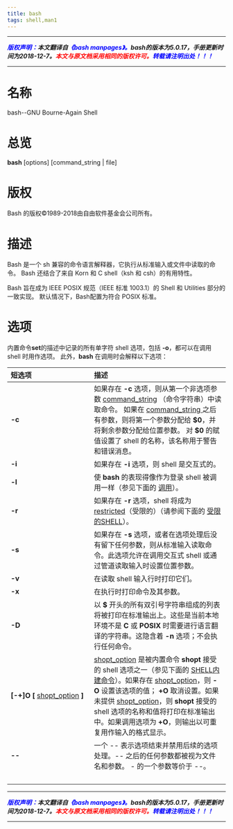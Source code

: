 ```yaml
---
title: bash
tags: shell,man1
---
```



------

***<font color=blue>版权声明：</font>本文翻译自<font color=blue>《bash manpages》。</font>bash的版本为5.0.17，手册更新时间为2018-12-7。<font color=red>本文与原文档采用相同的版权许可。</font><font color=blue>转载请注明出处！！！</font>***

------

# 名称
bash--GNU Bourne-Again Shell

# 总览
**bash** \[options] \[command\_string | file]
# 版权
Bash 的版权©1989-2018由自由软件基金会公司所有。

# 描述
Bash 是一个 sh 兼容的命令语言解释器，它执行从标准输入或文件中读取的命令。 Bash 还结合了来自 Korn 和 C shell（ksh 和 csh）的有用特性。

Bash 旨在成为 IEEE POSIX 规范（IEEE 标准 1003.1）的 Shell 和 Utilities 部分的一致实现。 默认情况下，Bash配置为符合 POSIX 标准。

# 选项
内置命令**set**的描述中记录的所有单字符 shell 选项，包括 **-o**，都可以在调用 shell 时用作选项。 此外，**bash** 在调用时会解释以下选项：

|短选项|描述|
|:--|:--|
|**-c**|如果存在 **-c** 选项，则从第一个非选项参数 <u>command_string</u> （命令字符串）中读取命令。 如果在 <u>command_string </u>之后有参数，则将第一个参数分配给 **\$0**，并将剩余参数分配给位置参数。 对 **\$0** 的赋值设置了 shell 的名称，该名称用于警告和错误消息。|
|**-i**|如果存在 **-i** 选项，则 shell 是交互式的。|
|**-l**|使 **bash** 的表现得像作为登录 shell 被调用一样（参见下面的 [调用](#INVOCATION)）。|
|**-r**|如果存在 **-r** 选项，shell 将成为<u>restricted</u>（受限的）（请参阅下面的 [受限的SHELL](#RESTRICTEDSHELL)）。|
|**-s**|如果存在 **-s** 选项，或者在选项处理后没有留下任何参数，则从标准输入读取命令。此选项允许在调用交互式 shell 或通过管道读取输入时设置位置参数。|
|**-v**|在读取 shell 输入行时打印它们。|
|**-x**|在执行时打印命令及其参数。|
|**-D**| 以 **\$** 开头的所有双引号字符串组成的列表将被打印在标准输出上。这些是当前本地环境不是 **C** 或 **POSIX** 时需要进行语言翻译的字符串。这隐含着 **-n** 选项；不会执行任何命令。|
|**\[-+]O \[** <u>shopt\_option</u> **\]** | <u>shopt\_option</u> 是被内置命令 **shopt** 接受的 shell 选项之一（参见下面的 [SHELL内建命令](#SHELLBUILTINCOMMANDS)）。如果存在 <u>shopt\_option</u>，则 **-O** 设置该选项的值； **+O** 取消设置。如果未提供 <u>shopt_option</u>，则 **shopt** 接受的 shell 选项的名称和值将打印在标准输出中。如果调用选项为 **+O**，则输出以可重复用作输入的格式显示。|
|**--**|一个 -- 表示选项结束并禁用后续的选项处理。-- 之后的任何参数都被视为文件名和参数。 - 的一个参数等价于 --。|
|&emsp;&emsp;&emsp;&emsp;&emsp;&emsp;&emsp;&emsp;&emsp;&emsp;&emsp;||








------

***<font color=blue>版权声明：</font>本文翻译自<font color=blue>《bash manpages》。</font>bash的版本为5.0.17，手册更新时间为2018-12-7。<font color=red>本文与原文档采用相同的版权许可。</font><font color=blue>转载请注明出处！！！</font>***

------
